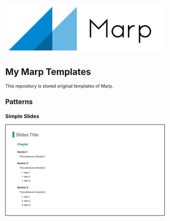 <div align="center">
    <p>
        <a href="https://marp.app/"><img src="./docs/marp_logo.png" width="500"></a>
    </p>
</div>

# My Marp Templates

This repository is stored original templates of Marp.


## Patterns

### Simple Slides

<div align="center" style="border: 1px solid #040404">
    <img src="./docs/simple_slides.png" width="600">
</div>


